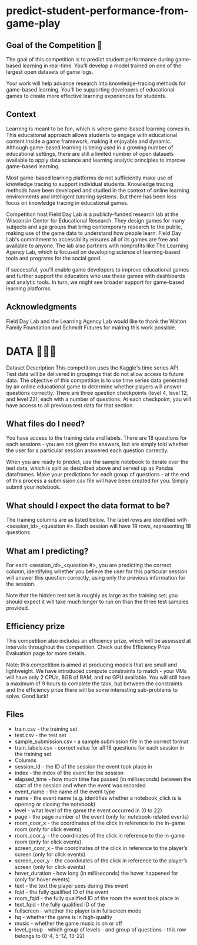 # predict-student-performance-from-game-play


## Goal of the Competition 🏁
The goal of this competition is to predict student performance during game-based learning in real-time. You'll develop a model trained on one of the largest open datasets of game logs.

Your work will help advance research into knowledge-tracing methods for game-based learning. You'll be supporting developers of educational games to create more effective learning experiences for students.

## Context
Learning is meant to be fun, which is where game-based learning comes in. This educational approach allows students to engage with educational content inside a game framework, making it enjoyable and dynamic. Although game-based learning is being used in a growing number of educational settings, there are still a limited number of open datasets available to apply data science and learning analytic principles to improve game-based learning.

Most game-based learning platforms do not sufficiently make use of knowledge tracing to support individual students. Knowledge tracing methods have been developed and studied in the context of online learning environments and intelligent tutoring systems. But there has been less focus on knowledge tracing in educational games.

Competition host Field Day Lab is a publicly-funded research lab at the Wisconsin Center for Educational Research. They design games for many subjects and age groups that bring contemporary research to the public, making use of the game data to understand how people learn. Field Day Lab's commitment to accessibility ensures all of its games are free and available to anyone. The lab also partners with ​​​nonprofits like The Learning Agency Lab, which is focused on developing science of learning-based tools and programs for the social good.

If successful, you'll enable game developers to improve educational games and further support the educators who use these games with dashboards and analytic tools. In turn, we might see broader support for game-based learning platforms.

## Acknowledgments
Field Day Lab and the Learning Agency Lab would like to thank the Walton Family Foundation and Schmidt Futures for making this work possible.

# DATA 👨🏼‍💻

Dataset Description
This competition uses the Kaggle's time series API. Test data will be delivered in groupings that do not allow access to future data. The objective of this competition is to use time series data generated by an online educational game to determine whether players will answer questions correctly. There are three question checkpoints (level 4, level 12, and level 22), each with a number of questions. At each checkpoint, you will have access to all previous test data for that section.

## What files do I need?
You have access to the training data and labels. There are 18 questions for each sessions - you are not given the answers, but are simply told whether the user for a particular session answered each question correctly.

When you are ready to predict, use the sample notebook to iterate over the test data, which is split as described above and served up as Pandas dataframes. Make your predictions for each group of questions - at the end of this process a submission.csv file will have been created for you. Simply submit your notebook.

## What should I expect the data format to be?
The training columns are as listed below. The label rows are identified with <session_id>_<question #>. Each session will have 18 rows, representing 18 questions.

## What am I predicting?
For each <session_id>_<question #>, you are predicting the correct column, identifying whether you believe the user for this particular session will answer this question correctly, using only the previous information for the session.

Note that the hidden test set is roughly as large as the training set; you should expect it will take much longer to run on than the three test samples provided.

## Efficiency prize
This competition also includes an efficiency prize, which will be assessed at intervals throughout the competition. Check out the Efficiency Prize Evaluation page for more details.

Note: this competition is aimed at producing models that are small and lightweight. We have introduced compute constraints to match - your VMs will have only 2 CPUs, 8GB of RAM, and no GPU available. You will still have a maximum of 9 hours to complete the task, but between the constraints and the efficiency prize there will be some interesting sub-problems to solve. Good luck!

## Files
- train.csv - the training set
- test.csv - the test set
- sample_submission.csv - a sample submission file in the correct format
- train_labels.csv - correct value for all 18 questions for each session in the training set
- Columns
- session_id - the ID of the session the event took place in
- index - the index of the event for the session
- elapsed_time - how much time has passed (in milliseconds) between the start of the session and when the event was recorded
- event_name - the name of the event type
- name - the event name (e.g. identifies whether a notebook_click is is opening or closing the notebook)
- level - what level of the game the event occurred in (0 to 22)
- page - the page number of the event (only for notebook-related events)
- room_coor_x - the coordinates of the click in reference to the in-game room (only for click events)
- room_coor_y - the coordinates of the click in reference to the in-game room (only for click events)
- screen_coor_x - the coordinates of the click in reference to the player’s screen (only for click events)
- screen_coor_y - the coordinates of the click in reference to the player’s screen (only for click events)
- hover_duration - how long (in milliseconds) the hover happened for (only for hover events)
- text - the text the player sees during this event
- fqid - the fully qualified ID of the event
- room_fqid - the fully qualified ID of the room the event took place in
- text_fqid - the fully qualified ID of the
- fullscreen - whether the player is in fullscreen mode
- hq - whether the game is in high-quality
- music - whether the game music is on or off
- level_group - which group of levels - and group of questions - this row belongs to (0-4, 5-12, 13-22)

